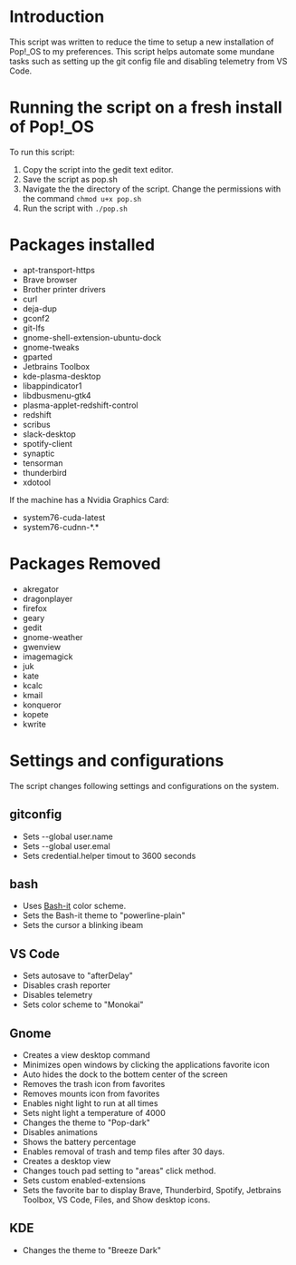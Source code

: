 # Introduction
This script was written to reduce the time to setup a new installation of Pop!_OS to my preferences.  This script helps automate some mundane tasks such as setting up the git config file and disabling telemetry from VS Code. 

# Running the script on a fresh install of Pop!_OS
To run this script:

1. Copy the script into the gedit text editor.
2. Save the script as pop.sh
3. Navigate the the directory of the script.  Change the permissions with the command `chmod u+x pop.sh`
4. Run the script with `./pop.sh`

# Packages installed
* apt-transport-https 
* Brave browser
* Brother printer drivers
* curl 
* deja-dup 
* gconf2 
* git-lfs 
* gnome-shell-extension-ubuntu-dock
* gnome-tweaks 
* gparted
* Jetbrains Toolbox
* kde-plasma-desktop
* libappindicator1 
* libdbusmenu-gtk4 
* plasma-applet-redshift-control
* redshift 
* scribus 
* slack-desktop
* spotify-client
* synaptic 
* tensorman 
* thunderbird 
* xdotool


If the machine has a Nvidia Graphics Card:
* system76-cuda-latest
* system76-cudnn-\*.\*

# Packages Removed
* akregator 
* dragonplayer 
* firefox 
* geary
* gedit 
* gnome-weather 
* gwenview 
* imagemagick 
* juk
* kate 
* kcalc 
* kmail 
* konqueror 
* kopete 
* kwrite 

# Settings and configurations
The script changes following settings and configurations on the system.

## gitconfig
* Sets --global user.name
* Sets --global user.emal
* Sets credential.helper timout to 3600 seconds

## bash
* Uses [Bash-it](https://github.com/Bash-it/bash-it) color scheme.
* Sets the Bash-it theme to "powerline-plain"
* Sets the cursor a blinking ibeam

## VS Code
* Sets autosave to "afterDelay"
* Disables crash reporter
* Disables telemetry
* Sets color scheme to "Monokai"

## Gnome
* Creates a view desktop command
* Minimizes open windows by clicking the applications favorite icon
* Auto hides the dock to the bottem center of the screen
* Removes the trash icon from favorites
* Removes mounts icon from favorites
* Enables night light to run at all times
* Sets night light a temperature of 4000
* Changes the theme to "Pop-dark"
* Disables animations
* Shows the battery percentage
* Enables removal of trash and temp files after 30 days.
* Creates a desktop view
* Changes touch pad setting to "areas" click method.
* Sets custom enabled-extensions
* Sets the favorite bar to display Brave, Thunderbird, Spotify, Jetbrains Toolbox, VS Code, Files, and Show desktop icons.

## KDE
* Changes the theme to "Breeze Dark"